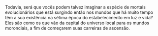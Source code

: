 ﻿Todavia, será que vocês podem talvez imaginar a espécie de mortais evolucionários que está surgindo então nos mundos que há muito tempo têm a sua existência na sétima época do estabelecimento em luz e vida? Eles são como os que vão da capital do universo local para os mundos moronciais, a fim de começarem suas carreiras de ascensão.